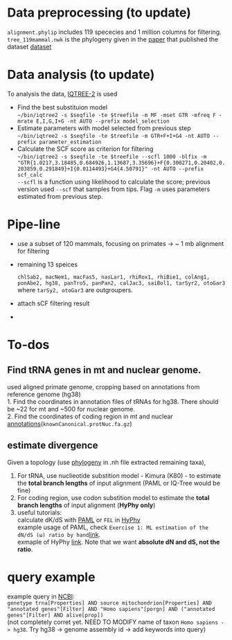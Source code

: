 # Data preprocessing (to update)
`alignment.phylip` includes 119 spececies and 1 million columns for filtering.  
`tree_119mammal.nwk` is the phylogeny given in the [paper](https://academic.oup.com/gigascience/article/9/1/giz159/5695847#191021819) that published the dataset [dataset](https://bds.mpi-cbg.de/hillerlab/120MammalAlignment/Human120way/)  
  
# Data analysis (to update)
To analysis the data, [IQTREE-2](http://www.iqtree.org/doc/) is used  
- Find the best substituion model  
`~/bin/iqtree2 -s $seqfile -te $treefile -m MF -mset GTR -mfreq F -mrate E,I,G,I+G -nt AUTO --prefix model_selection`  
- Estimate parameters with model selected from previous step  
`~/bin/iqtree2 -s $seqfile -te $treefile -m GTR+F+I+G4 -nt AUTO --prefix parameter_estimation`  
- Calculate the SCF score as criterion for filtering  
`~/bin/iqtree2 -s $seqfile -te $treefile --scfl 1000 -blfix -m "GTR{1.0217,3.18485,0.684926,1.13687,3.35696}+F{0.300271,0.20402,0.203859,0.291849}+I{0.0114493}+G4{4.50791}" -nt AUTO --prefix scf_calc`  
`--scfl` is a function using likelihood to calculate the score; previous version used `--scf` that samples from tips. Flag `-m` uses parameters estimated from previous step. 

# Pipe-line
- use a subset of 120 mammals, focusing on primates -> ~ 1 mb alignment for filtering
- remaining 13 speices  

  `chlSab2, macNem1, macFas5, nasLar1, rhiRox1, rhiBie1, colAng1, ponAbe2, hg38, panTro5, panPan2, calJac3, saiBol1, tarSyr2, otoGar3`  
    where `tarSy2, otoGar3` are outgroupers.
 - attach sCF filtering result
 -
# To-dos
  ## Find tRNA genes in mt and nuclear genome.  
  used aligned primate genome, cropping based on annotations from reference genome (hg38)  
      1. Find the coordinates in annotation files of tRNAs for hg38. There should be ~22 for mt and ~500 for nuclear genome.  
      2. Find the coordinates of coding region in mt and nuclear [annotations](http://hgdownload.soe.ucsc.edu/goldenPath/hg38/multiz30way/alignments/)(`knownCanonical.protNuc.fa.gz`)
      
  ## estimate divergence
  Given a topology (use [phylogeny](http://hgdownload.soe.ucsc.edu/goldenPath/hg38/multiz30way/) in .nh file extracted remaining taxa),
  1. For tRNA, use nuclieotide substition model - Kimura (K80) - to estimate the **total branch lengths** of input alignment (PAML or IQ-Tree would be fine) 
  2. For coding region, use codon substition model to estimate the **total branch lengths** of input alignment (**HyPhy only**)
  3. useful tutorials:  
  calculate dK/dS with [PAML](http://abacus.gene.ucl.ac.uk/software/paml.html) or `FEL` in [HyPhy](https://stevenweaver.github.io/hyphy-site/methods/selection-methods/#fel)  
  example usage of PAML, check `Exercise 1: ML estimation of the dN/dS (ω) ratio by hand`[link](https://isu-molphyl.github.io/EEOB563/computer_labs/lab6/).  
  exmaple of HyPhy [link](http://hyphy.org/methods/other/contrast-fel/). Note that we want **absolute dN and dS, not the ratio**. 

 # query example
 example query in [NCBI](https://www.ncbi.nlm.nih.gov/gene/):  
 `genetype trna[Properties] AND source mitochondrion[Properties] AND "annotated genes"[Filter] AND "Homo sapiens"[porgn] AND ("annotated genes"[Filter] AND alive[prop])`  
 (not completely corret yet. NEED TO MODIFY name of taxon `Homo sapiens -> hg38`. Try hg38 -> genome assembly id -> add keywords into query)
 
  
  
